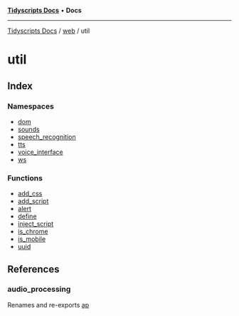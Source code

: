 [**Tidyscripts Docs**](../../../../README.md) • **Docs**

***

[Tidyscripts Docs](../../../../globals.md) / [web](../../README.md) / util

# util

## Index

### Namespaces

- [dom](namespaces/dom/README.md)
- [sounds](namespaces/sounds/README.md)
- [speech\_recognition](namespaces/speech_recognition/README.md)
- [tts](namespaces/tts/README.md)
- [voice\_interface](namespaces/voice_interface/README.md)
- [ws](namespaces/ws/README.md)

### Functions

- [add\_css](functions/add_css.md)
- [add\_script](functions/add_script.md)
- [alert](functions/alert.md)
- [define](functions/define.md)
- [inject\_script](functions/inject_script.md)
- [is\_chrome](functions/is_chrome.md)
- [is\_mobile](functions/is_mobile.md)
- [uuid](functions/uuid.md)

## References

### audio\_processing

Renames and re-exports [ap](namespaces/voice_interface/namespaces/ap/README.md)
